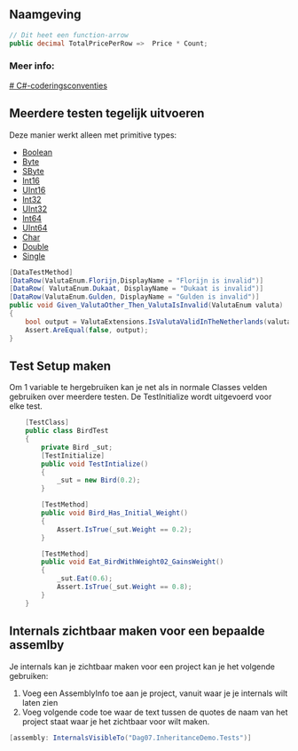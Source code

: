 ## Naamgeving
``` c#
// Dit heet een function-arrow
public decimal TotalPricePerRow =>  Price * Count; 
```
### Meer info:
[# C#-coderingsconventies](https://learn.microsoft.com/nl-nl/dotnet/csharp/fundamentals/coding-style/coding-conventions)
## Meerdere testen tegelijk uitvoeren

Deze manier werkt alleen met primitive types:
-   [Boolean](https://learn.microsoft.com/en-us/dotnet/api/system.boolean?view=net-8.0)
-   [Byte](https://learn.microsoft.com/en-us/dotnet/api/system.byte?view=net-8.0)
-   [SByte](https://learn.microsoft.com/en-us/dotnet/api/system.sbyte?view=net-8.0)
-   [Int16](https://learn.microsoft.com/en-us/dotnet/api/system.int16?view=net-8.0)
-   [UInt16](https://learn.microsoft.com/en-us/dotnet/api/system.uint16?view=net-8.0)
-   [Int32](https://learn.microsoft.com/en-us/dotnet/api/system.int32?view=net-8.0)
-   [UInt32](https://learn.microsoft.com/en-us/dotnet/api/system.uint32?view=net-8.0)
-   [Int64](https://learn.microsoft.com/en-us/dotnet/api/system.int64?view=net-8.0)
-   [UInt64](https://learn.microsoft.com/en-us/dotnet/api/system.uint64?view=net-8.0)
-   [Char](https://learn.microsoft.com/en-us/dotnet/api/system.char?view=net-8.0)
-   [Double](https://learn.microsoft.com/en-us/dotnet/api/system.double?view=net-8.0)
-   [Single](https://learn.microsoft.com/en-us/dotnet/api/system.single?view=net-8.0)
```c#
[DataTestMethod]
[DataRow(ValutaEnum.Florijn,DisplayName = "Florijn is invalid")]
[DataRow( ValutaEnum.Dukaat, DisplayName = "Dukaat is invalid")]
[DataRow(ValutaEnum.Gulden, DisplayName = "Gulden is invalid")]
public void Given_ValutaOther_Then_ValutaIsInvalid(ValutaEnum valuta)
{          
    bool output = ValutaExtensions.IsValutaValidInTheNetherlands(valuta);
    Assert.AreEqual(false, output);
}
```

## Test Setup maken

Om 1 variable te hergebruiken kan je net als in normale Classes velden gebruiken over meerdere testen. De TestInitialize wordt uitgevoerd voor elke test.

```c#
    [TestClass]
    public class BirdTest
    {
        private Bird _sut;
        [TestInitialize]
        public void TestIntialize()
        {
            _sut = new Bird(0.2);
        }

        [TestMethod]
        public void Bird_Has_Initial_Weight()
        {
            Assert.IsTrue(_sut.Weight == 0.2);
        }

        [TestMethod]
        public void Eat_BirdWithWeight02_GainsWeight()
        {
            _sut.Eat(0.6);
            Assert.IsTrue(_sut.Weight == 0.8);
        }
    }
```

## Internals zichtbaar maken voor een bepaalde assemlby
Je internals kan je zichtbaar maken voor een project kan je het volgende gebruiken:

1. Voeg een AssemblyInfo toe aan je project, vanuit waar je je internals wilt laten zien
2. Voeg volgende code toe waar de text tussen de quotes de naam van het project staat waar je het zichtbaar voor wilt maken.
```c#
[assembly: InternalsVisibleTo("Dag07.InheritanceDemo.Tests")]
```